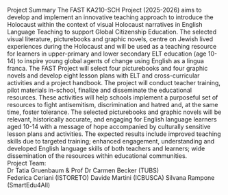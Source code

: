 Project Summary
The FAST KA210-SCH Project (2025-2026) aims to develop and implement an innovative
teaching approach to introduce the Holocaust within the context of visual Holocaust
narratives in English Language Teaching to support Global Citizenship Education. The
selected visual literature, picturebooks and graphic novels, centre on Jewish lived
experiences during the Holocaust and will be used as a teaching resource for learners in
upper-primary and lower secondary ELT education (age 10-14) to inspire young global
agents of change using English as a lingua franca.
The FAST Project will select four picturebooks and four graphic novels and develop eight
lesson plans with ELT and cross-curricular activities and a project handbook. The project
will conduct teacher training, pilot materials in-school, finalize and disseminate the
educational resources. These activities will help schools implement a purposeful set of
resources to fight antisemitism, discrimination and hatred and, at the same time, foster
tolerance.
The selected picturebooks and graphic novels will be relevant, historically accurate, and
engaging for English language learners aged 10-14 with a message of hope accompanied
by culturally sensitive lesson plans and activities. The expected results include improved
teaching skills due to targeted training; enhanced engagement, understanding and
developed English language skills of both teachers and learners; wide dissemination of
the resources within educational communities.<br>
Project Team:<br>
Dr Tatia Gruenbaum & Prof Dr Carmen Becker (TUBS)<br>
Federica Ceriani (ISTORETO)
Davide Martini (ICBUSCA)
Silvana Rampone (SmartEdu4All)
